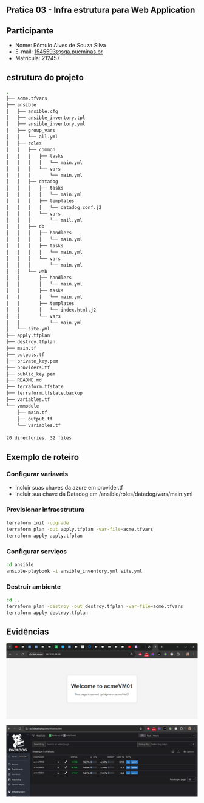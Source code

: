 
## Pratica 03 - Infra estrutura para Web Application

## Participante

- Nome: Rômulo Alves de Souza Silva
- E-mail: 1545593@sga.pucminas.br
- Matricula: 212457

## estrutura do projeto

```bash
.
├── acme.tfvars
├── ansible
│   ├── ansible.cfg
│   ├── ansible_inventory.tpl
│   ├── ansible_inventory.yml
│   ├── group_vars
│   │   └── all.yml
│   ├── roles
│   │   ├── common
│   │   │   ├── tasks
│   │   │   │   └── main.yml
│   │   │   └── vars
│   │   │       └── main.yml
│   │   ├── datadog
│   │   │   ├── tasks
│   │   │   │   └── main.yml
│   │   │   ├── templates
│   │   │   │   └── datadog.conf.j2
│   │   │   └── vars
│   │   │       └── mail.yml
│   │   ├── db
│   │   │   ├── handlers
│   │   │   │   └── main.yml
│   │   │   ├── tasks
│   │   │   │   └── main.yml
│   │   │   └── vars
│   │   │       └── main.yml
│   │   └── web
│   │       ├── handlers
│   │       │   └── main.yml
│   │       ├── tasks
│   │       │   └── main.yml
│   │       ├── templates
│   │       │   └── index.html.j2
│   │       └── vars
│   │           └── main.yml
│   └── site.yml
├── apply.tfplan
├── destroy.tfplan
├── main.tf
├── outputs.tf
├── private_key.pem
├── providers.tf
├── public_key.pem
├── README.md
├── terraform.tfstate
├── terraform.tfstate.backup
├── variables.tf
└── vmmodule
    ├── main.tf
    ├── output.tf
    └── variables.tf

20 directories, 32 files
```



## Exemplo de roteiro

### Configurar variaveis

- Incluir suas chaves da azure em provider.tf
- Incluir sua chave da Datadog em /ansible/roles/datadog/vars/main.yml

### Provisionar infraestrutura

```bash
terraform init -upgrade
terraform plan -out apply.tfplan -var-file=acme.tfvars
terraform apply apply.tfplan
```

### Configurar serviços

```bash
cd ansible
ansible-playbook -i ansible_inventory.yml site.yml
```

### Destruir ambiente

```bash
cd ..
terraform plan -destroy -out destroy.tfplan -var-file=acme.tfvars
terraform apply destroy.tfplan
```

## Evidências

![Website](/images/website.png)

![Datadog](/images/datadog.png)




